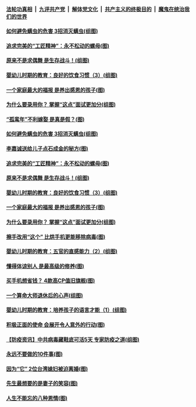 ####  [法轮功真相](../../../../basic/blob/master/README.md?t=04201530) &nbsp;|&nbsp; [九评共产党](../../../../9ping.md/blob/master/README.md?t=04201530) &nbsp;|&nbsp; [解体党文化](../../../../jtdwh.md/blob/master/README.md?t=04201530)  &nbsp;|&nbsp; [共产主义的终极目的](../../../../gczydzjmd.md/blob/master/README.md?t=04201530) &nbsp;|&nbsp; [魔鬼在统治我们的世界](../../../../mgztzwmdsj.md/blob/master/README.md?t=04201530) 

#### [如何避免螨虫的危害 3招消灭螨虫(组图)](../pages/p8/930236.md?t=04201530) 

#### [追求完美的“工匠精神”：永不松动的螺母(图)](../pages/p8/929845.md?t=04201530) 

#### [原来不是求偶舞 是生存战斗！(组图)](../pages/p8/930269.md?t=04201530) 

#### [婴幼儿时期的教育：良好的饮食习惯（3）(组图)](../pages/p8/930215.md?t=04201530) 

#### [一个家庭最大的福报 是养出感恩的孩子(图)](../pages/p8/929833.md?t=04201530) 

#### [为什么要录用你？ 掌握“这点”面试更加分(组图)](../pages/p8/930206.md?t=04201530) 

#### [“孤鸾年”不利嫁娶 是真是假？(图)](../pages/p8/930330.md?t=04201530) 

#### [如何避免螨虫的危害 3招消灭螨虫(组图)](../pages/p8/930236.md?t=04201530) 

#### [李嘉诚送给儿子点石成金的秘方(图)](../pages/p8/929765.md?t=04201530) 

#### [追求完美的“工匠精神”：永不松动的螺母(图)](../pages/p8/929845.md?t=04201530) 

#### [原来不是求偶舞 是生存战斗！(组图)](../pages/p8/930269.md?t=04201530) 

#### [婴幼儿时期的教育：良好的饮食习惯（3）(组图)](../pages/p8/930215.md?t=04201530) 

#### [一个家庭最大的福报 是养出感恩的孩子(图)](../pages/p8/929833.md?t=04201530) 

#### [为什么要录用你？ 掌握“这点”面试更加分(组图)](../pages/p8/930206.md?t=04201530) 

#### [擦手改用“这个” 比烘手机更能移除病毒(图)](../pages/p8/930213.md?t=04201530) 

#### [婴幼儿时期的教育：五官的直感能力（2）(组图)](../pages/p8/930094.md?t=04201530) 

#### [懂得体谅别人 是最高级的修养(图)](../pages/p8/930050.md?t=04201530) 

#### [买手机想省钱？ 4款高CP值旧旗舰(图)](../pages/p8/930111.md?t=04201530) 

#### [一个算命大师退休后的心声(组图)](../pages/p8/930127.md?t=04201530) 

#### [婴幼儿时期的教育：培养孩子的语言才能（1）(组图)](../pages/p8/930058.md?t=04201530) 

#### [积极正面的使命 会展开令人意外的行动(图)](../pages/p8/929991.md?t=04201530) 

#### [【防疫资讯】中共病毒藏鞋底可活5天 专家防疫之道(组图)](../pages/p8/929826.md?t=04201530) 

#### [永远不要做的10件事(图)](../pages/p8/929214.md?t=04201530) 

#### [因为“它” 2位台湾媳妇被迫离婚(图)](../pages/p8/929771.md?t=04201530) 

#### [先生最想要的是妻子的笑容(图)](../pages/p8/929887.md?t=04201530) 

#### [人生不能忘的八种恩情(图)](../pages/p8/929240.md?t=04201530) 

